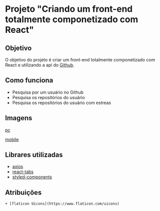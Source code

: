 # Projeto "Criando um front-end totalmente componetizado com React"

## Objetivo
O objetivo do projeto é criar um front-end totalmente componetizado com React e utilizando a api do [Github](https://api.github.com/).

## Como funciona

+ Pesquisa por um usuário no Github
+ Pesquisa os repositórios do usuário
+ Pesquisa os repositórios do usuário com estreas

## Imagens

[pc](./screenshots/pesquisa_pc_app_.png)

[mobile](./screenshots/pesquisa_mobile_app_)

## Librares utilizadas

 + [axios](https://www.npmjs.com/package/axios)
 + [react-tabs](https://www.npmjs.com/package/react-tabs)
 + [styled-components](https://styled-components.com/)


## Atribuições
    + [flaticon Uicons](https://www.flaticon.com/uicons)